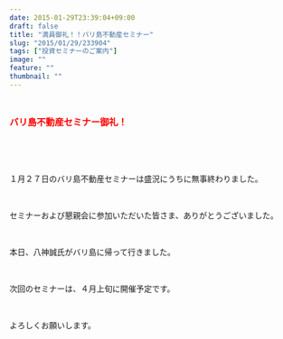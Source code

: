 ```yaml
---
date: 2015-01-29T23:39:04+09:00
draft: false
title: "満員御礼！！バリ島不動産セミナー"
slug: "2015/01/29/233904"
tags: ["投資セミナーのご案内"]
image: ""
feature: ""
thumbnail: ""
---
```

<br/><p><font color="#ff0000" size="3"><strong>バリ島不動産セミナー御礼！</strong></font></p><p><strong><font color="#ff0000" size="3"><br/></font></strong></p><br/><p>１月２７日のバリ島不動産セミナーは盛況にうちに無事終わりました。</p><br/><p>セミナーおよび懇親会に参加いただいた皆さま、ありがとうございました。</p><br/><p>本日、八神誠氏がバリ島に帰って行きました。</p><br/><p>次回のセミナーは、４月上旬に開催予定です。</p><br/><p>よろしくお願いします。</p><br/><br/><br/><br/>

